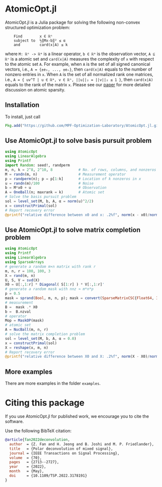 # AtomicOpt.jl
AtomicOpt.jl is a Julia package for solving the following non-convex structured optimization problem:

```
    Find        x ∈ ℝⁿ  
    subject to  ½‖Mx-b‖² ≤ α 
    and         card(x|A) ≤ k
```
where `M: ℝⁿ -> ℝᵐ` is a linear operator, `b ∈ ℝᵐ` is the observation vector, `A ⊆ ℝⁿ` is a atomic set and `card(x|A)` measures the complexity of `x` with respect to the atomic set `A`. For example, when `A` is the set of all signed canonical vectors, i.e., `A = {±e₁, ..., ±eₙ}`, then `card(x|A)` equals to the number of nonzero entries in `x`. When `A` is the set of all normalized rank one matrices, i.e., `A = { uv^T | u ∈ ℝᵐ, v ∈ ℝⁿ, ||u||₂ = ||v||₂ ≤ 1 }`, then `card(x|A)` equals to the rank of the matrix `x`. Please see our [paper](https://friedlander.io/publications/2019-polar-alignment-atomic-decomp/) for more detailed discussion on atomic sparsity. 

## Installation
To install, just call
```julia
Pkg.add("https://github.com/MPF-Optimization-Laboratory/AtomicOpt.jl.git")
```

## Use AtomicOpt.jl to solve basis pursuit problem
```julia
using AtomicOpt
using LinearAlgebra
using Printf
import Random: seed!, randperm
m, n, k = 2^8, 2^10, 8            # No. of rows, columns, and nonzeros
M = randn(m, n)                   # Measurement operator
p = randperm(n); p = p[1:k]       # Location of k nonzeros in x
u = randn(m)/100                  # Noise
b = M*x0 + u                      # Observation
A = OneBall(n; maxrank = k)       # Atomic set
# Solve the basis pursuit problem
sol = level_set(M, b, A, α = norm(u)^2/2)
x = constructPrimal(sol)
# Report recovery error
@printf("relative difference between x0 and x: .2%f", norm(x - x0)/norm(x0))
```

## Use AtomicOpt.jl to solve matrix completion problem
```julia
using AtomicOpt
using Printf
using LinearAlgebra
using SparseArrays
# generate a random m×n matrix with rank r
m, n, r = 100, 100, 3 
X = rand(m, n)
U, S, V = svd(X)
X0 = U[:,1:r] * Diagonal( S[1:r] ) * V[:,1:r]'
# generate a random mask with nnz ≈ m*n*p
p = 0.5
mask = sprand(Bool, m, n, p); mask = convert(SparseMatrixCSC{Float64, Int64}, mask)
# measurement
B =  mask .* X0
b =  B.nzval
# operator
Mop = MaskOP(mask)
# atomic set
A = NucBall(m, n, r)
# solve the matrix completion problem
sol = level_set(M, b, A, α = 0.0)
x = constructPrimal(sol)
X = reshape(x, m, n)
# Report recovery error
@printf("relative difference between X0 and X: .2%f", norm(X - X0)/norm(X0))
```

## More examples
There are more examples in the folder `examples`.

# Citing this package

If you use AtomicOpt.jl for published work,
we encourage you to cite the software.

Use the following BibTeX citation:

```bibtex
@article{fan2022deconvolution,
  author  = {Z. Fan and H. Jeong and B. Joshi and M. P. Friedlander},
  title   = {Polar deconvolution of mixed signal},
  journal = {IEEE Transactions on Signal Processing},
  volume  = {70},
  pages   = {2713--2727},
  year    = {2022},
  month   = {May},
  doi     = {10.1109/TSP.2022.3178191}
}
```
